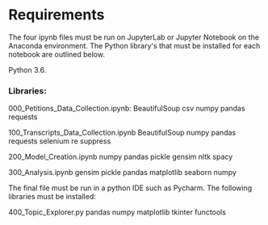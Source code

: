 # Requirements 

The four ipynb files must be run on JupyterLab or Jupyter Notebook
on the Anaconda environment. The Python library's that must be
installed for each notebook are outlined below.

Python 3.6.

### Libraries:
    
000_Petitions_Data_Collection.ipynb: 
	BeautifulSoup
	csv
	numpy 
	pandas 
	requests
	
100_Transcripts_Data_Collection.ipynb
	BeautifulSoup
	numpy 
	pandas
	requests
	selenium
	re
	suppress

200_Model_Creation.ipynb
	numpy 
	pandas
	pickle
	gensim
	nltk
	spacy

300_Analysis.ipynb
	gensim
	pickle
	pandas
	matplotlib
	seaborn
	numpy

The final file must be run in a python IDE such as Pycharm.
The following libraries must be installed:

400_Topic_Explorer.py
	pandas
	numpy 
	matplotlib
	tkinter
	functools
	

     
    